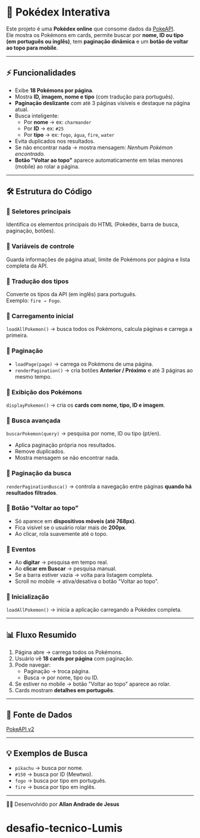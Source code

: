 # 📖 Pokédex Interativa

Este projeto é uma **Pokédex online** que consome dados da [PokeAPI](https://pokeapi.co/).  
Ele mostra os Pokémons em cards, permite buscar por **nome, ID ou tipo (em português ou inglês)**, tem **paginação dinâmica** e um **botão de voltar ao topo para mobile**.

---

## ⚡ Funcionalidades
- Exibe **18 Pokémons por página**.
- Mostra **ID, imagem, nome e tipo** (com tradução para português).
- **Paginação deslizante** com até 3 páginas visíveis e destaque na página atual.
- Busca inteligente:
  - Por **nome** → ex: `charmander`
  - Por **ID** → ex: `#25`
  - Por **tipo** → ex: `fogo`, `água`, `fire`, `water`
- Evita duplicados nos resultados.
- Se não encontrar nada → mostra mensagem: *Nenhum Pokémon encontrado.*
- **Botão "Voltar ao topo"** aparece automaticamente em telas menores (mobile) ao rolar a página.

---

## 🛠️ Estrutura do Código

### 🔹 Seletores principais
Identifica os elementos principais do HTML (Pokedéx, barra de busca, paginação, botões).

### 🔹 Variáveis de controle
Guarda informações de página atual, limite de Pokémons por página e lista completa da API.

### 🔹 Tradução dos tipos
Converte os tipos da API (em inglês) para português.  
Exemplo: `fire → Fogo`.

### 🔹 Carregamento inicial
`loadAllPokemon()` → busca todos os Pokémons, calcula páginas e carrega a primeira.

### 🔹 Paginação
- `loadPage(page)` → carrega os Pokémons de uma página.  
- `renderPagination()` → cria botões **Anterior / Próximo** e até 3 páginas ao mesmo tempo.

### 🔹 Exibição dos Pokémons
`displayPokemon()` → cria os **cards com nome, tipo, ID e imagem**.

### 🔹 Busca avançada
`buscarPokemon(query)` → pesquisa por nome, ID ou tipo (pt/en).  
- Aplica paginação própria nos resultados.  
- Remove duplicados.  
- Mostra mensagem se não encontrar nada.

### 🔹 Paginação da busca
`renderPaginationBusca()` → controla a navegação entre páginas **quando há resultados filtrados**.

### 🔹 Botão "Voltar ao topo"
- Só aparece em **dispositivos móveis (até 768px)**.  
- Fica visível se o usuário rolar mais de **200px**.  
- Ao clicar, rola suavemente até o topo.

### 🔹 Eventos
- Ao **digitar** → pesquisa em tempo real.  
- Ao **clicar em Buscar** → pesquisa manual.  
- Se a barra estiver vazia → volta para listagem completa.  
- Scroll no mobile → ativa/desativa o botão "Voltar ao topo".

### 🔹 Inicialização
`loadAllPokemon()` → inicia a aplicação carregando a Pokédex completa.

---

## 📊 Fluxo Resumido

1. Página abre → carrega todos os Pokémons.  
2. Usuário vê **18 cards por página** com paginação.  
3. Pode navegar:  
   - Paginação → troca página.  
   - Busca → por nome, tipo ou ID.  
4. Se estiver no mobile → botão "Voltar ao topo" aparece ao rolar.  
5. Cards mostram **detalhes em português**.

---

## 🔗 Fonte de Dados
[PokeAPI v2](https://pokeapi.co/)

---

## 💡 Exemplos de Busca
- `pikachu` → busca por nome.  
- `#150` → busca por ID (Mewtwo).  
- `fogo` → busca por tipo em português.  
- `fire` → busca por tipo em inglês.  

---

👨‍💻 Desenvolvido por **Allan Andrade de Jesus**
# desafio-tecnico-Lumis
